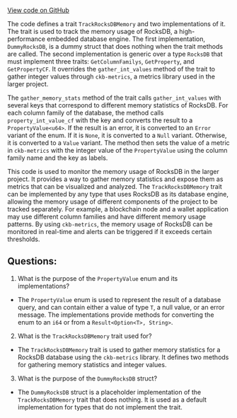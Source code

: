 [View code on GitHub](https://github.com/nervosnetwork/ckb/blob/develop/util/memory-tracker/src/rocksdb.rs)

The code defines a trait `TrackRocksDBMemory` and two implementations of it. The trait is used to track the memory usage of RocksDB, a high-performance embedded database engine. The first implementation, `DummyRocksDB`, is a dummy struct that does nothing when the trait methods are called. The second implementation is generic over a type `RocksDB` that must implement three traits: `GetColumnFamilys`, `GetProperty`, and `GetPropertyCF`. It overrides the `gather_int_values` method of the trait to gather integer values through `ckb-metrics`, a metrics library used in the larger project.

The `gather_memory_stats` method of the trait calls `gather_int_values` with several keys that correspond to different memory statistics of RocksDB. For each column family of the database, the method calls `property_int_value_cf` with the key and converts the result to a `PropertyValue<u64>`. If the result is an error, it is converted to an `Error` variant of the enum. If it is `None`, it is converted to a `Null` variant. Otherwise, it is converted to a `Value` variant. The method then sets the value of a metric in `ckb-metrics` with the integer value of the `PropertyValue` using the column family name and the key as labels.

This code is used to monitor the memory usage of RocksDB in the larger project. It provides a way to gather memory statistics and expose them as metrics that can be visualized and analyzed. The `TrackRocksDBMemory` trait can be implemented by any type that uses RocksDB as its database engine, allowing the memory usage of different components of the project to be tracked separately. For example, a blockchain node and a wallet application may use different column families and have different memory usage patterns. By using `ckb-metrics`, the memory usage of RocksDB can be monitored in real-time and alerts can be triggered if it exceeds certain thresholds.
## Questions:
 1. What is the purpose of the `PropertyValue` enum and its implementations?
- The `PropertyValue` enum is used to represent the result of a database query, and can contain either a value of type `T`, a null value, or an error message. The implementations provide methods for converting the enum to an `i64` or from a `Result<Option<T>, String>`.

2. What is the `TrackRocksDBMemory` trait used for?
- The `TrackRocksDBMemory` trait is used to gather memory statistics for a RocksDB database using the `ckb-metrics` library. It defines two methods for gathering memory statistics and integer values.

3. What is the purpose of the `DummyRocksDB` struct?
- The `DummyRocksDB` struct is a placeholder implementation of the `TrackRocksDBMemory` trait that does nothing. It is used as a default implementation for types that do not implement the trait.
